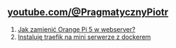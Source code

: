 
## [youtube.com/@PragmatycznyPiotr](https://www.youtube.com/@PragmatycznyPiotr)

1. [Jak zamienić Orange Pi 5 w webserver?](001/readme.md)
2. [Instaluję traefik na mini serwerze z dockerem](002/readme.md)
